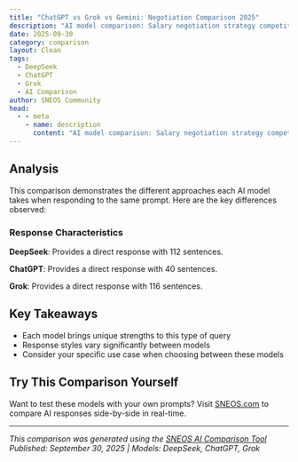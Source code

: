 ```yaml
---
title: "ChatGPT vs Grok vs Gemini: Negotiation Comparison 2025"
description: "AI model comparison: Salary negotiation strategy competition - maximize compensation..."
date: 2025-09-30
category: comparison
layout: Clean
tags:
  - DeepSeek
  - ChatGPT
  - Grok
  - AI Comparison
author: SNEOS Community
head:
  - - meta
    - name: description
      content: "AI model comparison: Salary negotiation strategy competition - maximize compensation..."
---
```


<ChatComparison
  title="ChatGPT vs Grok vs Gemini: Negotiation Comparison 2025"
  prompt="Salary negotiation strategy competition - maximize compensation"
  :responses='{
    "DeepSeek": "Of course. This is a fantastic way to frame it. Let\u0027s treat this as a high-stakes competition where you are the strategist, the company is your opponent, and the compensation package is the prize.\n\nHere is your comprehensive playbook to win the \u0022Salary Negotiation Strategy Competition.\u0022\n\n### **Phase 1: Pre-Game Scouting \u0026 Intel (Before the Interview)**\n\nYou cannot win a negotiation you aren\u0027t prepared for. This phase is about gathering intelligence and setting your baseline.\n\n**1. Know Your Market Value (The \u0022Objective Data\u0022 Weapon):**\n*   **Research Platforms:** Use Glassdoor, Levels.fyi, LinkedIn Salary, and Payscale. For tech, Levels.fyi is king. For other industries, Blind can offer raw, anonymous data.\n*   **Network for Insider Info:** Talk to current and former employees in similar roles. Ask: \u0022What is the realistic total compensation range for a Level X [Your Role] on your team?\u0022\n*   **Calculate Your \u0022Walk-Away\u0022 Number:** Determine the absolute minimum acceptable offer. This is your BATNA (Best Alternative to a Negotiated Agreement). Knowing this gives you immense power.\n\n**2. Decode the Company\u0027s Playbook:**\n*   **Compensation Philosophy:** Are they a base-salary-heavy company? Do they rely on high equity or bonuses? Startups offer more equity; established firms offer higher base.\n*   **Financial Health:** A pre-IPO startup might be tight on cash but generous with stock. A public company has more rigid salary bands but liquid RSUs.\n*   **The \u0022Leveling\u0022 System:** Understand what level you\u0027re being hired for (e.g., Software Engineer II vs. Senior). Compensation is almost always tied to level. Your goal is to be hired at the highest possible level.\n\n**3. Define Your \u0022Total Compensation\u0022 Prize:**\nThe prize isn\u0027t just salary. It\u0027s the entire package.\n*   **Base Salary:** The foundation.\n*   **Short-Term Incentive (Bonus):** Target % and metrics.\n*   **Equity (Stock Options/RSUs):** Grant value, vesting schedule, and potential value.\n*   **Signing Bonus:** A powerful, one-time lever.\n*   **Benefits:** 401(k) match, PTO, health insurance premiums.\n*   **Miscellaneous:** Relocation, education budget, future remote work flexibility.\n\n---\n\n### **Phase 2: The Main Event - The Offer \u0026 Counter-Offer**\n\nThis is the head-to-head match. Your goal is to create a collaborative, not combative, atmosphere.\n\n**The Golden Rule: NEVER State a Number First.**\nIf forced, use a \u0022Range and Anchor\u0022 technique.\n*   **Wrong:** \u0022I\u0027m looking for $120,000.\u0022 (They might have been prepared to offer $130,000).\n*   **Right:** \u0022Based on my research and the scope of this role, which involves [mention 1-2 key high-level responsibilities], I\u0027m seeing a total compensation range of **$130,000 to $150,000** for similar positions at companies of this caliber.\u0022\n    *   You\u0027ve anchored high.\n    *   You\u0027ve tied it to the role\u0027s value.\n    *   You\u0027ve used \u0022total compensation,\u0022 giving you flexibility.\n\n**The \u0022Offer Received\u0022 Playbook:**\n\n1.  **Express Enthusiasm \u0026 Gratitude:** \u0022Thank you so much for the offer! I am genuinely excited about the opportunity to join [Company] and contribute to [specific project/team].\u0022\n2.  **Ask for the Full Details in Writing:** \u0022Could you please send over the complete details of the offer, including the breakdown of base salary, bonus structure, equity, and benefits? I\u0027d like to review it thoroughly.\u0022\n3.  **Buy Time (The Strategic Pause):** \u0022This is a big decision. Would it be possible for me to get back to you by [specific date, e.g., end of the week]?\u0022 This is standard and expected.\n\n**The \u0022Counter-Offer\u0022 Playbook (The Art of the \u0022Yes, And...\u0022):**\n\nYour response should be a professional, well-reasoned email.\n\n*   **Opener:** Reiterate your excitement. \u0022As I mentioned, I am very excited about this role and confident I can deliver exceptional value, particularly in [Area 1] and [Area 2].\u0022\n*   **The Justification:** Present your case logically.\n    *   \u0022Based on my research on [Platforms used] for a [Your Level] role in [Your Location] with my [X years of experience and Y unique skill], the market rate is closer to **[Your Target Number - 5-10% higher than their offer]**.\u0022\n    *   \u0022I bring a unique combination of [Skill A] and [Skill B], which I understand is critical for the [Specific Project] you have upcoming.\u0022\n*   **The Ask (Be Specific \u0026 Ambitious):**\n    *   \u0022Given this, would you be open to adjusting the base salary to **[Your Target Number]**?\u0022\n    *   \u0022I was also hoping we could discuss the equity component. Given the long-term value I plan to bring, would it be possible to increase the RSU grant to **[Your Target Equity]**?\u0022\n    *   \u0022Additionally, a one-time signing bonus of **[Reasonable Amount]** would help offset the bonus I\u0027m leaving at my current role and make this decision an easy yes.\u0022\n*   **The Closer:** End with collaboration and enthusiasm. \u0022I believe this adjusted package would truly reflect the value I can bring to the team and allow me to focus fully on making an immediate impact. I am eager to find a structure that works for everyone.\u0022\n\n---\n\n### **Phase 3: Advanced Game Theory \u0026 Tactics**\n\n**1. Create Leverage (Real or Perceived):**\n*   **The Best Leverage: Another Offer.** Nothing increases your value like a competing offer. It transforms the conversation from \u0022Can we afford you?\u0022 to \u0022How do we win you?\u0022\n*   **The \u0022I\u0027m In High Demand\u0022 Vibe:** Even without another offer, you can say, \u0022I\u0027m in the final stages with another company, but this role is my top choice.\u0022 Use sparingly and truthfully.\n\n**2. Handle the \u0022What\u0027s Your Current Salary?\u0022 Question:**\nThis is a trap to lowball you. Deflect gracefully.\n*   \u0022My current focus is on ensuring this role is a strong match, and I\u0027m confident that [Company Name] will make a competitive offer based on the market rate and the responsibilities we\u0027ve discussed.\u0022\n*   \u0022I\u0027m not comfortable sharing that, as it\u0027s not reflective of the value I will bring to this new role.\u0022\n\n**3. The \u0022Final, Best, and Final\u0022 Offer:**\nIf they say they can\u0027t move, test every lever.\n*   \u0022I understand the constraints on base salary. If we can\u0027t move on that, could we address it with a higher signing bonus or an accelerated equity vesting schedule?\u0022\n*   \u0022Could we revisit this conversation in 6 months based on performance?\u0022\n\n**4. Know When to Walk Away:**\nIf the offer is below your walk-away number and they refuse to budge, you must be prepared to decline. Staying in a game you can\u0027t win devalues you. A polite decline maintains your professional reputation and keeps the door open for the future.\n\n---\n\n### **The Winner\u0027s Podium: Maximizing Your Compensation**\n\n| Tactic | Why It Works | Example |\n| :--- | :--- | :--- |\n| **Anchor High** | Sets the starting point of the negotiation in your favor. | \u0022The market range I\u0027m seeing is $130k-$150k.\u0022 |\n| **Use Total Comp** | Gives you multiple levers to pull beyond just base salary. | Negotiate base, bonus, equity, and signing bonus separately. |\n| **Have Competing Offers** | Introduces scarcity and competition, the ultimate leverage. | \u0022I have another offer at $145k, but I\u0027d prefer to join your team.\u0022 |\n| **Justify with Value** | Frames your ask as a return on investment, not a personal demand. | \u0022My expertise in X will directly improve the Y metric, justifying this increase.\u0022 |\n| **Be the \u0022Easy Yes\u0022** | Professionalism and enthusiasm make them *want* to get to \u0022yes\u0022 with you. | \u0022I\u0027m very excited about this role and confident we can find a package that works.\u0022 |\n\n**Final Word:** The champion in this competition is not the one who is the most aggressive, but the one who is the most **prepared, professional, and strategic.** You are not begging for more money; you are demonstrating the market value of the exceptional asset they are trying to acquire\u2014**you.**\n\nGood luck. Go win your prize.",
    "ChatGPT": "Certainly! Here\u2019s a comprehensive salary negotiation strategy focused on maximizing compensation, especially useful in competitive settings:\n\n### 1. **Preparation: Know Your Worth**\n- **Market Research:** Gather data on typical salary ranges for the position, industry, and geographic location using sites like Glassdoor, Payscale, LinkedIn Salary.\n- **Benchmarking:** Identify what competitors or similar companies pay.\n- **Internal Value:** Assess your unique skills, experience, certifications, and accomplishments that justify a higher salary.\n\n### 2. **Understand the Employer\u2019s Constraints and Motivations**\n- **Company Budget:** Get an idea of the company\u0027s salary bands and financial health.\n- **Competition:** Recognize if they are competing for talent aggressively.\n- **Role Impact:** Emphasize how your work will impact their bottom line, efficiency, or growth.\n\n### 3. **Timing Your Negotiation**\n- **Before Offer:** If asked about salary expectations early, give a salary range based on research, not a fixed figure.\n- **After Offer:** When you have an offer, express enthusiasm first; then discuss compensation.\n- **At Key Milestones:** You can negotiate again at performance reviews or after major achievements.\n\n### 4. **Leverage Multiple Offers**\n- Use competing offers to increase your bargaining power, but be professional and truthful.\n- Avoid ultimatums unless you are willing to walk away.\n\n### 5. **Comprehensive Compensation Consideration**\n- Look beyond base salary: negotiate bonuses, stock options/equity, signing bonuses, PTO, benefits, remote work flexibility, professional development budgets.\n- Quantify the total compensation package value.\n\n### 6. **Effective Communication Tactics**\n- **Confidence:** Present your case confidently without arrogance.\n- **Collaborative Language:** Use phrases like \u201Cbased on my research\u2026,\u201D \u201Cconsidering the value I bring\u2026,\u201D instead of demands.\n- **Silence:** After stating your desired figure or terms, pause to let the employer respond.\n\n### 7. **Use Anchoring Strategically**\n- Start negotiations with a higher number within a reasonable range to set the anchor.\n- This sets the tone for negotiation and increases the chances of a better final offer.\n\n### 8. **Focus on Mutual Benefit**\n- Show how investing in you benefits the company.\n- Frame negotiation as a problem-solving discussion, not a confrontation.\n\n### 9. **Be Ready to Walk Away**\n- Know your minimum acceptable salary.\n- Be prepared to decline if the offer doesn\u2019t meet your threshold or value proposition.\n\n### 10. **Get Everything in Writing**\n- Once agreed, ensure all compensation details are included in the official offer letter or contract.\n  \n---\n\n### Sample Dialogue Example\n\u003E **Candidate:** \u201CBased on my research and the specialized skills I bring, I was expecting a salary in the range of $X to $Y. I\u2019m excited about the opportunity to contribute, and I want to ensure the compensation reflects the value I will deliver.\u201D\n\u003E\n\u003E (Pause and listen)\n\u003E\n\u003E **Employer:** \u201CWe can do $Z, but that\u2019s our top offer.\u201D\n\u003E\n\u003E **Candidate:** \u201CI appreciate that. Considering the overall package, is there flexibility on the signing bonus or performance bonus structure?\u201D\n\n---\n\nIf you want, I can help you draft personalized negotiation scripts or analyze an offer you have received!",
    "Grok": "A salary negotiation strategy competition is an excellent opportunity to hone your negotiation skills and maximize compensation. Whether this is a simulated exercise or a real-world scenario, the goal is to secure the highest possible compensation while maintaining a professional and collaborative tone. Below, I outline a strategic approach to maximize compensation in a salary negotiation, broken into actionable steps with reasoning and tips tailored for a competitive context.\n\n---\n\n### **1. Preparation: Research and Benchmarking**\nSuccess in salary negotiation starts long before the conversation. Thorough preparation builds confidence and equips you with data to justify your ask.\n\n- **Research Market Rates:** Use platforms like Glassdoor, PayScale, or LinkedIn Salary to determine the typical compensation for the role, factoring in industry, location, company size, and years of experience. If this is a competition with a fictional role, ensure you understand the provided context or industry standards.\n  - **Tip:** Aim for the top 10-25% of the salary range for your experience level to position yourself ambitiously but realistically.\n- **Understand Total Compensation:** Compensation isn\u2019t just base salary. Consider bonuses, equity, benefits (healthcare, retirement plans), paid time off, signing bonuses, and other perks.\n  - **Tip:** In a competition, highlight your awareness of total compensation to demonstrate a holistic understanding of value.\n- **Know Your Worth:** Assess your skills, achievements, and unique value propositions (e.g., certifications, rare expertise, or proven results). Quantify past contributions (e.g., \u201CI increased revenue by 20% in my previous role\u201D).\n  - **Tip:** Prepare a concise list of 3-5 key accomplishments to use as leverage in the negotiation.\n- **Set Your Target and Walkaway Point:** Determine your ideal salary (stretch goal), your target (realistic goal), and your minimum acceptable offer (walkaway point). This anchors your negotiation strategy.\n  - **Tip:** In a competition, showing that you have a clear range demonstrates strategic thinking, but don\u2019t reveal your walkaway point to the other party.\n\n**Competition Edge:** If this is a judged competition, emphasize how your research is data-driven (cite sources or methodologies) to impress evaluators with your diligence.\n\n---\n\n### **2. Build Rapport and Frame the Conversation**\nSalary negotiations aren\u2019t just about numbers; they\u2019re about people. Establishing a positive tone and demonstrating mutual interest sets the stage for a favorable outcome.\n\n- **Start with Enthusiasm:** Express genuine excitement about the role or opportunity. This shows you\u2019re invested and not just focused on money.\n  - **Example:** \u201CI\u2019m thrilled about the opportunity to contribute to [company/team] and bring my expertise in [skill/area]. I\u2019d like to discuss how we can align on a compensation package that reflects the value I can deliver.\u201D\n- **Position Yourself as a Partner:** Frame the negotiation as a collaborative discussion rather than a confrontation. Use \u201Cwe\u201D language to build trust.\n  - **Tip:** Avoid ultimatums or overly aggressive tactics, as they can alienate the other party (or judges in a competition setting).\n- **Anchor High but Justifiable:** When asked for your salary expectations or when making the first offer, start with a number slightly above your target, backed by research and your value.\n  - **Example:** \u201CBased on market research for similar roles in this industry and my experience driving [specific results], I believe a base salary in the range of [$X to $Y] is appropriate. I\u2019m open to discussing how this fits with the overall compensation package.\u201D\n\n**Competition Edge:** Demonstrate emotional intelligence by reading the room (or the scenario). If the \u201Cemployer\u201D pushes back, stay calm and pivot to discussing value rather than arguing over numbers.\n\n---\n\n### **3. Focus on Value, Not Need**\nEmployers (or competition judges) care about what you bring to the table, not your personal financial needs. Center the conversation on your contributions.\n\n- **Highlight Unique Value:** Tie your skills and past results to the role\u2019s requirements or the company\u2019s goals. Quantify impact wherever possible.\n  - **Example:** \u201CIn my previous position, I implemented a process that saved the company $50,000 annually. I\u2019m confident I can bring similar cost-saving strategies to this role.\u201D\n- **Address Concerns:** If the employer counters with a lower offer or cites budget constraints, acknowledge their perspective and redirect to your value.\n  - **Example:** \u201CI understand budget considerations, and I\u2019m flexible in how we structure the package. Given my track record of [achievement], I believe we can find a number that reflects the impact I\u2019ll make.\u201D\n\n**Competition Edge:** Stand out by proactively addressing potential objections (e.g., budget limits) with creative solutions like performance bonuses or deferred compensation.\n\n---\n\n### **4. Negotiate the Full Package**\nMaximizing compensation means looking beyond base salary. Explore all elements of the offer to extract additional value.\n\n- **Ask About Non-Salary Benefits:** If the base salary can\u2019t be increased, negotiate for other perks such as:\n  - Signing bonus or relocation assistance\n  - Performance-based bonuses or commissions\n  - Equity or stock options (if applicable)\n  - Additional vacation time or flexible work arrangements\n  - Professional development budget (e.g., conference fees, certifications)\n  - **Example:** \u201CIf there\u2019s limited flexibility on base salary, could we explore a signing bonus or additional PTO to round out the package?\u201D\n- **Prioritize Based on Your Needs:** Decide which benefits matter most to you (e.g., long-term growth via equity or immediate cash via bonus) and push for those.\n- **Get Creative:** Propose ideas like a six-month salary review with a potential raise tied to performance metrics.\n  - **Tip:** This shows confidence in your ability to deliver results and flexibility in negotiation.\n\n**Competition Edge:** Highlight your strategic approach by explicitly walking through trade-offs (e.g., \u201CI\u2019d be willing to start at a lower base if we can agree on a performance bonus structure\u201D). This shows sophistication in your thinking.\n\n---\n\n### **5. Handle Pushback and Counteroffers**\nNegotiations often involve back-and-forth. How you respond to pushback can make or break your outcome.\n\n- **Stay Calm and Curious:** If the employer offers a lower number, don\u2019t immediately reject it. Ask questions to understand their reasoning.\n  - **Example:** \u201CCan you help me understand how this figure was determined? I want to ensure we\u2019re aligned on the value I\u2019ll bring.\u201D\n- **Counter with Rationale:** Respond with a slightly lower number than your initial ask, but still above your target if possible. Reinforce your value.\n  - **Example:** \u201CI appreciate the offer of [$X]. Given my research and the impact I\u2019ve delivered in similar roles, I\u2019d be comfortable at [$Y], though I\u2019m open to discussing the full package.\u201D\n- **Silence is Powerful:** After making a counteroffer, pause and let the other party respond. Avoid over-explaining or filling the silence\u2014this can signal insecurity.\n\n**Competition Edge:** Show that you can handle rejection gracefully. If the \u201Cemployer\u201D is firm, pivot to non-monetary benefits or propose a trial period with a guaranteed raise discussion to demonstrate adaptability.\n\n---\n\n### **6. Close Strong and Confirm Details**\nOnce you\u2019ve reached an agreement, ensure clarity and end on a positive note.\n\n- **Summarize the Agreement:** Restate the final offer, including all components (base salary, bonuses, benefits, etc.), to avoid misunderstandings.\n  - **Example:** \u201CJust to confirm, we\u2019ve agreed on a base salary of [$X], a signing bonus of [$Y], and [Z additional benefits]. Is that correct?\u201D\n- **Express Gratitude:** Thank the other party for their flexibility and reiterate your excitement about the role.\n  - **Tip:** This leaves a positive impression, which is critical in real negotiations and competition settings.\n- **Get It in Writing:** In a real-world scenario, request a formal offer letter. In a competition, note that you\u2019d follow up to ensure documentation.\n\n**Competition Edge:** Closing with professionalism can earn extra points with judges. Mentioning the importance of a written agreement shows attention to detail.\n\n---\n\n### **Additional Tips for a Competition Setting**\nIf this is a structured salary negotiation competition (e.g., at a university, conference, or training program), keep these points in mind to stand out:\n- **Understand the Scoring Criteria:** If provided, tailor your approach to emphasize what the judges value (e.g., creativity, persuasiveness, professionalism).\n- **Balance Aggressiveness and Likability:** Pushing too hard might maximize short-term compensation but could cost you points for relationship-building.\n- **Show Strategic Thinking:** Verbalize your thought process (e.g., \u201CI\u2019m anchoring my ask at [$X] because market data suggests this is the top quartile for the role\u201D) to demonstrate intentionality.\n- **Adapt to the Scenario:** If the competition includes curveballs (e.g., budget cuts or competing offers), remain flexible and pivot your strategy while maintaining confidence.\n\n---\n\n### **Sample Script for a Negotiation**\n**You:** \u201CThank you for this opportunity. I\u2019m really excited about the role and contributing to [company/team goals]. Based on market research for [role] in [industry/location] and my experience delivering [specific achievement], I believe a base salary in the range of [$X to $Y] reflects the value I can bring. I\u2019m open to discussing how this fits into the overall compensation structure.\u201D\n\n**Employer (Pushback):** \u201CThat\u2019s above our budget. We were thinking closer to [$Z].\u201D\n\n**You:** \u201CI appreciate the offer of [$Z] and understand budget considerations. Could you help me understand how this figure was determined? Given my track record of [achievement], I\u2019m confident I can deliver significant value. If there\u2019s limited flexibility on base salary, could we explore other components like a signing bonus or performance incentives to bridge the gap?\u201D\n\n(Adjust based on their response, maintaining a collaborative tone.)\n\n---\n\nBy following this structured strategy\u2014preparing thoroughly, framing the conversation around value, negotiating the full"
  }'
  published-date="12:36"
/>

## Analysis

This comparison demonstrates the different approaches each AI model takes when responding to the same prompt. Here are the key differences observed:

### Response Characteristics

**DeepSeek**: Provides a direct response with 112 sentences. 

**ChatGPT**: Provides a direct response with 40 sentences. 

**Grok**: Provides a direct response with 116 sentences. 

## Key Takeaways

- Each model brings unique strengths to this type of query
- Response styles vary significantly between models
- Consider your specific use case when choosing between these models

## Try This Comparison Yourself

Want to test these models with your own prompts? Visit [SNEOS.com](https://sneos.com) to compare AI responses side-by-side in real-time.

---

*This comparison was generated using the [SNEOS AI Comparison Tool](https://sneos.com)*
*Published: September 30, 2025 | Models: DeepSeek, ChatGPT, Grok*
